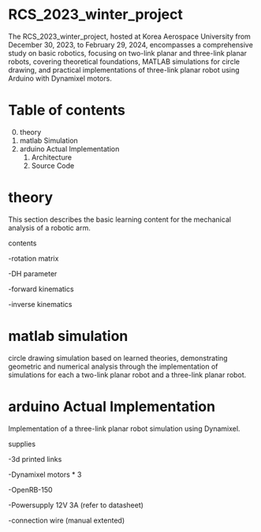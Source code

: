 # RCS_2023_winter_project

The RCS_2023_winter_project, hosted at Korea Aerospace University from December 30, 2023, to February 29, 2024, encompasses a comprehensive study on basic robotics, focusing on two-link planar and three-link planar robots, covering theoretical foundations, MATLAB simulations for circle drawing, and practical implementations of three-link planar robot using Arduino with Dynamixel motors.

Table of contents
===========
0. theory
1. matlab Simulation
2. arduino Actual Implementation
   1. Architecture
   2. Source Code

**theory** 
===========
  This section describes the basic learning content for the mechanical analysis of a robotic arm.
  
  contents
  
  -rotation matrix 
  
  -DH parameter
  
  -forward kinematics
  
  -inverse kinematics
  
**matlab simulation**
===========
   circle drawing simulation based on learned theories, demonstrating geometric and numerical analysis through the implementation of simulations for each a two-link planar robot and a three-link planar robot.

**arduino Actual Implementation**
===========
   Implementation of a three-link planar robot simulation using Dynamixel.
   
   supplies 
   
   -3d printed links
   
   -Dynamixel motors * 3
   
   -OpenRB-150
   
   -Powersupply 12V 3A (refer to datasheet)
   
   -connection wire (manual extented)
   




   
